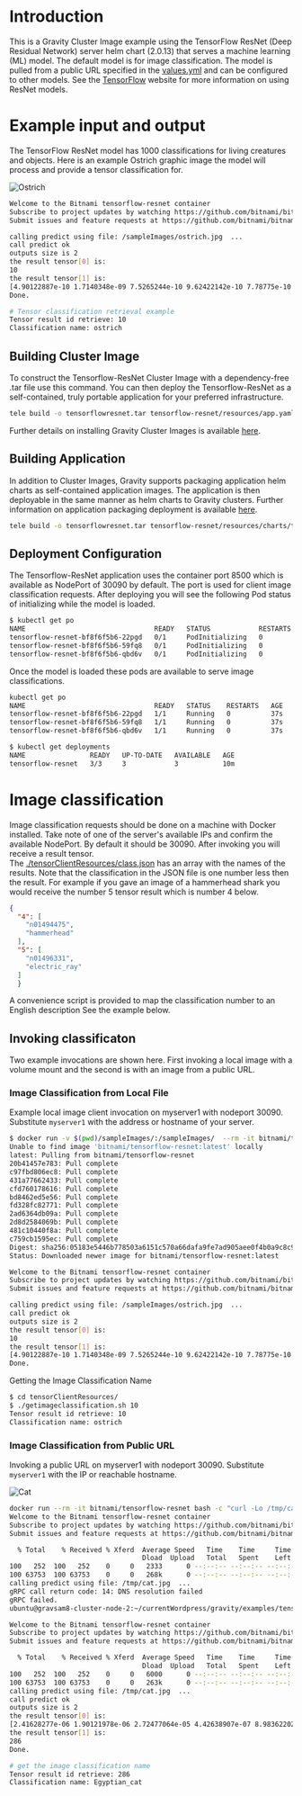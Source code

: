 # Introduction

This is a Gravity Cluster Image example using the TensorFlow ResNet (Deep Residual Network) server helm chart (2.0.13) that serves a machine learning (ML) model.  The default model is 
for image classification.  The model is pulled from a public URL specified in the [values.yml](./resources/charts/tensorflow-resnet/values.yml)
and can be configured to other models.  See the [TensorFlow](https://www.tensorflow.org/) website for more information on using ResNet models.

# Example input and output

The TensorFlow ResNet model has 1000 classifications for living creatures and objects.  Here is an example Ostrich graphic image the model will process and provide a tensor classification for.

![Ostrich](./sampleImages/ostrich.jpg)


```bash
Welcome to the Bitnami tensorflow-resnet container
Subscribe to project updates by watching https://github.com/bitnami/bitnami-docker-tensorflow-resnet
Submit issues and feature requests at https://github.com/bitnami/bitnami-docker-tensorflow-resnet/issues

calling predict using file: /sampleImages/ostrich.jpg  ...
call predict ok
outputs size is 2
the result tensor[0] is:
10
the result tensor[1] is:
[4.90122887e-10 1.7140348e-09 7.5265244e-10 9.62422142e-10 7.78775e-10 8.07670708e-10 1.95118852e-10 6.64805322e-10 1.48357947e-06 6.94784558e-06...]...
Done.

# Tensor classification retrieval example
Tensor result id retrieve: 10
Classification name: ostrich


```

## Building Cluster Image
To construct the Tensorflow-ResNet Cluster Image with a dependency-free .tar file use this command.  You can then deploy the Tensorflow-ResNet as a self-contained, truly portable application for your preferred infrastructure. 
```bash
tele build -o tensorflowresnet.tar tensorflow-resnet/resources/app.yaml
```

Further details on installing Gravity Cluster Images is available [here](https://gravitational.com/gravity/docs/installation/). 


## Building Application
In addition to Cluster Images, Gravity supports packaging application helm charts as self-contained application images. The application is then deployable in the same manner as helm charts to Gravity clusters. Further information on application packaging deployment is available [here](https://gravitational.com/gravity/docs/catalog/).
```bash
tele build -o tensorflowresnet.tar tensorflow-resnet/resources/charts/tensorflow-resnet
```

## Deployment Configuration

The Tensorflow-ResNet application uses the container port 8500 which is available as NodePort of 30090 by default. 
The port is used for client image classification requests. After deploying you will see the following Pod status of initializing while the model is loaded.

```bash
$ kubectl get po
NAME                                READY   STATUS            RESTARTS   AGE                                                                                                                                                              
tensorflow-resnet-bf8f6f5b6-22pgd   0/1     PodInitializing   0          7s                                                                                                                                                               
tensorflow-resnet-bf8f6f5b6-59fq8   0/1     PodInitializing   0          7s                                                                                                                                                               
tensorflow-resnet-bf8f6f5b6-qbd6v   0/1     PodInitializing   0          7s    
```

Once the model is loaded these pods are available to serve image classifications.
```bash
kubectl get po                                                                                                                                                                                         
NAME                                READY   STATUS    RESTARTS   AGE                                                                                                                                                                      
tensorflow-resnet-bf8f6f5b6-22pgd   1/1     Running   0          37s                                                                                                                                                                      
tensorflow-resnet-bf8f6f5b6-59fq8   1/1     Running   0          37s                                                                                                                                                                      
tensorflow-resnet-bf8f6f5b6-qbd6v   1/1     Running   0          37s
```
```bash
$ kubectl get deployments
NAME                READY   UP-TO-DATE   AVAILABLE   AGE
tensorflow-resnet   3/3     3            3           10m
```

# Image classification

Image classification requests should be done on a machine with Docker installed. Take note of one of the server's available IPs and confirm the available NodePort.  By default it should be 30090. After invoking you will receive a result tensor.  
The [./tensorClientResources/class.json](./tensorClientResources/class.json) has an array with the names of the results. Note that the classification in the JSON file is one number less then the result.  For example if you gave an image of a hammerhead shark you would
receive the number 5 tensor result which is number 4 below.

```json
{  
  "4": [
    "n01494475",
    "hammerhead"
  ],
  "5": [
    "n01496331",
    "electric_ray"
  ]
  }
```

A convenience script is provided to map the classification number to an English description  See the example below.


## Invoking classificaton

Two example invocations are shown here.  First invoking a local image with a volume mount and the second is with an image from a public URL.

### Image Classification from Local File

Example local image client invocation on myserver1 with nodeport 30090. Substitute `myserver1` with the address or hostname of your server.

```bash
$ docker run -v $(pwd)/sampleImages/:/sampleImages/  --rm -it bitnami/tensorflow-resnet bash -c "resnet_client_cc --server_port=myserver1:30090 --image_file=/sampleImages/ostrich.jpg"
Unable to find image 'bitnami/tensorflow-resnet:latest' locally
latest: Pulling from bitnami/tensorflow-resnet
20b41457e783: Pull complete 
c97fbd806ec8: Pull complete 
431a77662433: Pull complete 
cfd760178616: Pull complete 
bd8462ed5e56: Pull complete 
fd328fc82771: Pull complete 
2ad6364db09a: Pull complete 
2d8d2584069b: Pull complete 
481c10440f8a: Pull complete 
c759cb1595ec: Pull complete 
Digest: sha256:05183e5446b778503a6151c570a66dafa9fe7ad905aee0f4b0a9c8c9a5519515
Status: Downloaded newer image for bitnami/tensorflow-resnet:latest

Welcome to the Bitnami tensorflow-resnet container
Subscribe to project updates by watching https://github.com/bitnami/bitnami-docker-tensorflow-resnet
Submit issues and feature requests at https://github.com/bitnami/bitnami-docker-tensorflow-resnet/issues

calling predict using file: /sampleImages/ostrich.jpg  ...
call predict ok
outputs size is 2
the result tensor[0] is:
10
the result tensor[1] is:
[4.90122887e-10 1.7140348e-09 7.5265244e-10 9.62422142e-10 7.78775e-10 8.07670708e-10 1.95118852e-10 6.64805322e-10 1.48357947e-06 6.94784558e-06...]...
Done.
```
Getting the Image Classification Name
```bash
$ cd tensorClientResources/
$ ./getimageclassification.sh 10
Tensor result id retrieve: 10
Classification name: ostrich
```


### Image Classification from Public URL

Invoking a public URL on  myserver1 with nodeport 30090. Substitute `myserver1` with the IP or reachable hostname.

![Cat](https://tensorflow.org/images/blogs/serving/cat.jpg)

```bash
docker run --rm -it bitnami/tensorflow-resnet bash -c "curl -Lo /tmp/cat.jpg https://tensorflow.org/images/blogs/serving/cat.jpg && resnet_client_cc --server_port=myserver1:30090 --image_file=/tmp/cat.jpg"
Welcome to the Bitnami tensorflow-resnet container
Subscribe to project updates by watching https://github.com/bitnami/bitnami-docker-tensorflow-resnet
Submit issues and feature requests at https://github.com/bitnami/bitnami-docker-tensorflow-resnet/issues

  % Total    % Received % Xferd  Average Speed   Time    Time     Time  Current
                                 Dload  Upload   Total   Spent    Left  Speed
100   252  100   252    0     0   2333      0 --:--:-- --:--:-- --:--:--  2333
100 63753  100 63753    0     0   268k      0 --:--:-- --:--:-- --:--:--  268k
calling predict using file: /tmp/cat.jpg  ...
gRPC call return code: 14: DNS resolution failed
gRPC failed.
ubuntu@gravsam8-cluster-node-2:~/currentWordpress/gravity/examples/tensorflow-resnet$ docker run --rm -it bitnami/tensorflow-resnet bash -c "curl -Lo /tmp/cat.jpg https://tensorflow.org/images/blogs/serving/cat.jpg && resnet_client_cc --server_port=35.245.202.120:30090 --image_file=/tmp/cat.jpg"

Welcome to the Bitnami tensorflow-resnet container
Subscribe to project updates by watching https://github.com/bitnami/bitnami-docker-tensorflow-resnet
Submit issues and feature requests at https://github.com/bitnami/bitnami-docker-tensorflow-resnet/issues

  % Total    % Received % Xferd  Average Speed   Time    Time     Time  Current
                                 Dload  Upload   Total   Spent    Left  Speed
100   252  100   252    0     0   6000      0 --:--:-- --:--:-- --:--:--  6000
100 63753  100 63753    0     0   263k      0 --:--:-- --:--:-- --:--:--  404k
calling predict using file: /tmp/cat.jpg  ...
call predict ok
outputs size is 2
the result tensor[0] is:
[2.41628277e-06 1.90121978e-06 2.72477064e-05 4.42638907e-07 8.98362202e-07 6.84421821e-06 1.66555365e-05 3.42984436e-06 5.25692076e-06 2.66781899e-05...]...
the result tensor[1] is:
286
Done.

# get the image classification name
Tensor result id retrieve: 286
Classification name: Egyptian_cat
```

